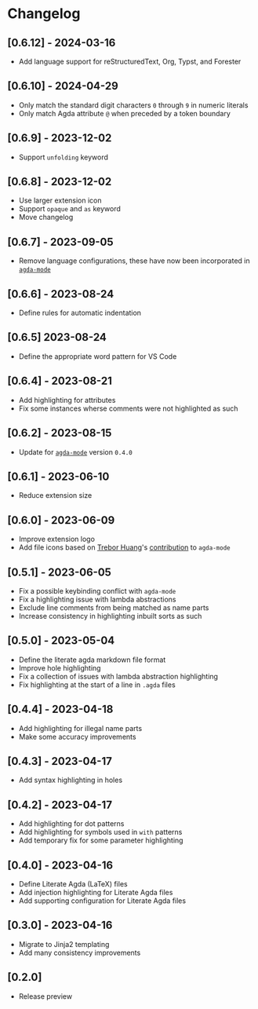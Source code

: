 # Changelog

## [0.6.12] - 2024-03-16

- Add language support for reStructuredText, Org, Typst, and Forester

## [0.6.10] - 2024-04-29

- Only match the standard digit characters `0` through `9` in numeric literals
- Only match Agda attribute `@` when preceded by a token boundary

## [0.6.9] - 2023-12-02

- Support `unfolding` keyword

## [0.6.8] - 2023-12-02

- Use larger extension icon
- Support `opaque` and `as` keyword
- Move changelog

## [0.6.7] - 2023-09-05

- Remove language configurations, these have now been incorporated in [`agda-mode`](https://marketplace.visualstudio.com/items?itemName=banacorn.agda-mode)

## [0.6.6] - 2023-08-24

- Define rules for automatic indentation

## [0.6.5] 2023-08-24

- Define the appropriate word pattern for VS Code

## [0.6.4] - 2023-08-21

- Add highlighting for attributes
- Fix some instances wherse comments were not highlighted as such

## [0.6.2] - 2023-08-15

- Update for [`agda-mode`](https://marketplace.visualstudio.com/items?itemName=banacorn.agda-mode) version `0.4.0`

## [0.6.1] - 2023-06-10

- Reduce extension size

## [0.6.0] - 2023-06-09

- Improve extension logo
- Add file icons based on [Trebor Huang](https://github.com/Trebor-Huang)'s [contribution](https://github.com/banacorn/agda-mode-vscode/pull/123) to `agda-mode`

## [0.5.1] - 2023-06-05

- Fix a possible keybinding conflict with `agda-mode`
- Fix a highlighting issue with lambda abstractions
- Exclude line comments from being matched as name parts
- Increase consistency in highlighting inbuilt sorts as such

## [0.5.0] - 2023-05-04

- Define the literate agda markdown file format
- Improve hole highlighting
- Fix a collection of issues with lambda abstraction highlighting
- Fix highlighting at the start of a line in `.agda` files

## [0.4.4] - 2023-04-18

- Add highlighting for illegal name parts
- Make some accuracy improvements

## [0.4.3] - 2023-04-17

- Add syntax highlighting in holes

## [0.4.2] - 2023-04-17

- Add highlighting for dot patterns
- Add highlighting for symbols used in `with` patterns
- Add temporary fix for some parameter highlighting

## [0.4.0] - 2023-04-16

- Define Literate Agda (LaTeX) files
- Add injection highlighting for Literate Agda files
- Add supporting configuration for Literate Agda files

## [0.3.0] - 2023-04-16

- Migrate to Jinja2 templating
- Add many consistency improvements

## [0.2.0]

- Release preview
